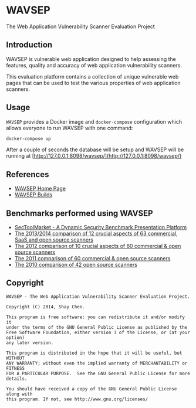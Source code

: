 # WAVSEP
The Web Application Vulnerability Scanner Evaluation Project

## Introduction
WAVSEP is vulnerable web application designed to help assessing the features, quality and accuracy of web application vulnerability scanners.

This evaluation platform contains a collection of unique vulnerable web pages that can be used to test the various properties of web application scanners.

## Usage

`WAVSEP` provides a Docker image and `docker-compose` configuration which allows everyone to run WAVSEP with one command:

```bash
docker-compose up
```

After a couple of seconds the database will be setup and WAVSEP will be running at [http://127.0.0.1:8098/wavsep/](http://127.0.0.1:8098/wavsep/)

## References
 * [WAVSEP Home Page](https://code.google.com/p/wavsep/)
 * [WAVSEP Builds](https://sourceforge.net/projects/wavsep/)

## Benchmarks performed using WAVSEP
 * [SecToolMarket - A Dynamic Security Benchmark Presentation Platform](http://www.sectoolmarket.com)
 * [The 2013/2014 comparison of 12 crucial aspects of 63 commercial, SaaS and open source scanners](http://sectooladdict.blogspot.com/2014/02/wavsep-web-application-scanner.html)
 * [The 2012 comparison of 10 crucial aspects of 60 commercial & open source scanners](http://sectooladdict.blogspot.com/2012/07/2012-web-application-scanner-benchmark.html)
 * [The 2011 comparison of 60 commercial & open source scanners](http://sectooladdict.blogspot.com/2011/08/commercial-web-application-scanner.html)
 * [The 2010 comparison of 42 open source scanners](http://sectooladdict.blogspot.com/2010/12/web-application-scanner-benchmark.html)


## Copyright

```text
WAVSEP - The Web Application Vulnerability Scanner Evaluation Project.

Copyright (C) 2014, Shay Chen.

This program is free software: you can redistribute it and/or modify it
under the terms of the GNU General Public License as published by the
Free Software Foundation, either version 3 of the License, or (at your option)
any later version.

This program is distributed in the hope that it will be useful, but WITHOUT
ANY WARRANTY; without even the implied warranty of MERCHANTABILITY or FITNESS
FOR A PARTICULAR PURPOSE.  See the GNU General Public License for more details.

You should have received a copy of the GNU General Public License along with
this program. If not, see http://www.gnu.org/licenses/
```
